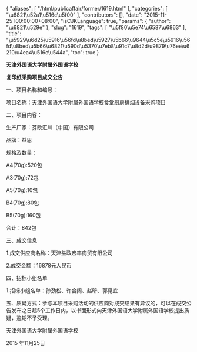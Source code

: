 {
    "aliases": [
        "/html/publicaffair/former/1619.html"
    ],
    "categories": [
        "\u6821\u52a1\u516c\u5f00"
    ],
    "contributors": [],
    "date": "2015-11-25T00:00:00+08:00",
    "isCJKLanguage": true,
    "params": {
        "author": "\u6821\u529e"
    },
    "slug": "1619",
    "tags": [
        "\u5f80\u5e74\u6587\u6863"
    ],
    "title": "\u5929\u6d25\u5916\u56fd\u8bed\u5927\u5b66\u9644\u5c5e\u5916\u56fd\u8bed\u5b66\u6821\u590d\u5370\u7eb8\u91c7\u8d2d\u9879\u76ee\u6210\u4ea4\u516c\u544a",
    "toc": true
}

**天津外国语大学附属外国语学校**




**复印纸采购项目成交公告**









一、项目名称和编号：




项目名称：天津外国语大学附属外国语学校食堂厨房排烟设备采购项目




二、项目内容：




生产厂家：芬欧汇川（中国）有限公司




品牌：益思




规格及数量：




A4(70g):520包




A3(70g):72包




A5(70g):10包




B4(70g):80包




B5(70g):160包




合计：842包




三、成交信息




1.成交供应商名称：天津益政宏丰商贸有限公司




2.成交金额：16878元人民币




四、招标小组名单




1.招标小组名单：孙劲松、许合阔、赵昕、郭见宜




五、质疑方式：参与本项目采购活动的供应商对成交结果有异议的，可以在成交公告发布之日起5个工作日内，以书面形式向天津外国语大学附属外国语学校提出质疑，逾期不予受理。




天津外国语大学附属外国语学校




2015 年11月25日







